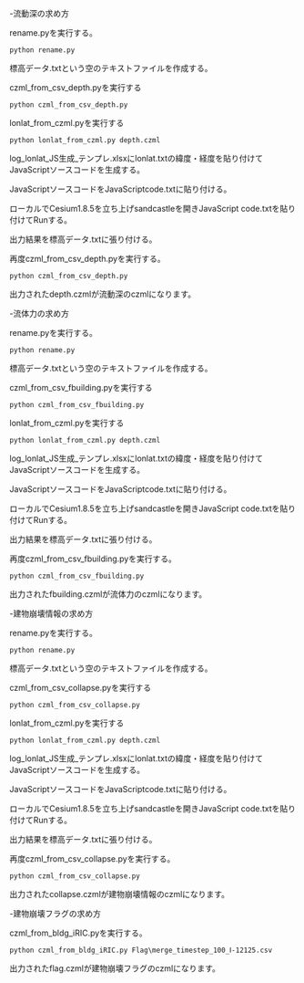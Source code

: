 -流動深の求め方

rename.pyを実行する。
```
python rename.py
```

標高データ.txtという空のテキストファイルを作成する。  

czml_from_csv_depth.pyを実行する
```
python czml_from_csv_depth.py
```

lonlat_from_czml.pyを実行する
```
python lonlat_from_czml.py depth.czml
```

log_lonlat_JS生成_テンプレ.xlsxにlonlat.txtの緯度・経度を貼り付けてJavaScriptソースコードを生成する。  
  
JavaScriptソースコードをJavaScriptcode.txtに貼り付ける。  
  
ローカルでCesium1.8.5を立ち上げsandcastleを開きJavaScript code.txtを貼り付けてRunする。  
  
出力結果を標高データ.txtに張り付ける。  
  
再度czml_from_csv_depth.pyを実行する。  
```
python czml_from_csv_depth.py
```
出力されたdepth.czmlが流動深のczmlになります。

-流体力の求め方

rename.pyを実行する。
```
python rename.py
```

標高データ.txtという空のテキストファイルを作成する。  

czml_from_csv_fbuilding.pyを実行する
```
python czml_from_csv_fbuilding.py
```

lonlat_from_czml.pyを実行する
```
python lonlat_from_czml.py depth.czml
```

log_lonlat_JS生成_テンプレ.xlsxにlonlat.txtの緯度・経度を貼り付けてJavaScriptソースコードを生成する。  
  
JavaScriptソースコードをJavaScriptcode.txtに貼り付ける。  
  
ローカルでCesium1.8.5を立ち上げsandcastleを開きJavaScript code.txtを貼り付けてRunする。  
  
出力結果を標高データ.txtに張り付ける。  
  
再度czml_from_csv_fbuilding.pyを実行する。  
```
python czml_from_csv_fbuilding.py
```
出力されたfbuilding.czmlが流体力のczmlになります。  

-建物崩壊情報の求め方

rename.pyを実行する。
```
python rename.py
```

標高データ.txtという空のテキストファイルを作成する。  

czml_from_csv_collapse.pyを実行する
```
python czml_from_csv_collapse.py
```

lonlat_from_czml.pyを実行する
```
python lonlat_from_czml.py depth.czml
```

log_lonlat_JS生成_テンプレ.xlsxにlonlat.txtの緯度・経度を貼り付けてJavaScriptソースコードを生成する。  
  
JavaScriptソースコードをJavaScriptcode.txtに貼り付ける。  
  
ローカルでCesium1.8.5を立ち上げsandcastleを開きJavaScript code.txtを貼り付けてRunする。  
  
出力結果を標高データ.txtに張り付ける。  
  
再度czml_from_csv_collapse.pyを実行する。  
```
python czml_from_csv_collapse.py
```
出力されたcollapse.czmlが建物崩壊情報のczmlになります。  


-建物崩壊フラグの求め方  

czml_from_bldg_iRIC.pyを実行する。  
```
python czml_from_bldg_iRIC.py Flag\merge_timestep_100_Ⅰ-12125.csv
```
出力されたflag.czmlが建物崩壊フラグのczmlになります。  
